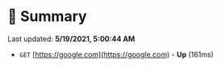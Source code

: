 # 📖 Summary
Last updated: **5/19/2021, 5:00:44 AM**

- `GET` [https://google.com](https://google.com) - **Up** (161ms)
